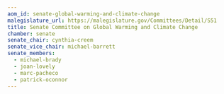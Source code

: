 ```yaml
---
aom_id: senate-global-warming-and-climate-change
malegislature_url: https://malegislature.gov/Committees/Detail/S51
title: Senate Committee on Global Warming and Climate Change
chamber: senate
senate_chair: cynthia-creem
senate_vice_chair: michael-barrett
senate_members:
  - michael-brady
  - joan-lovely
  - marc-pacheco
  - patrick-oconnor
---
```

